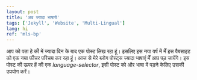 ```yaml
---
layout: post
title: 'अब ज्यादा भाषायें'
tags: ['Jekyll', 'Website', 'Multi-Lingual']
lang: hi
ref: 'mls-bp'
---
```


आप को पता हे की में ज्यादा दिन के बाद एक पोस्ट लिख रहा हूं। इसलिए इस नया वर्ष में मेँ इस वैबसाइट को एक नया फीचर परिचय कर रहा हूं। आज से मेरे ब्लोग पोस्ट्स ज्यादा भाषाएं मेँ आप पड़ जायेंगे। इस पोस्ट की ऊपर हें की एक *language-selector*, इसी पोस्ट को और भाषा में पड़ने केलिए उसकी उपयोग करें।
